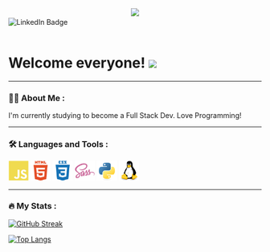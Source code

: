 <div id="header" align="center">
  <img src="https://media.giphy.com/media/Yr6KlhMdKRnM6CY40W/giphy.gif" width="100"/>
</div>

<div id="badges">
  <a hre="https://www.linkedin.com/in/pablo-bari-20b9a1214">
  <img src="https://img.shields.io/badge/LinkedIn-blue?style=for-the-badge&logo=linkedin&logoColor=white" alt="LinkedIn Badge"/>
  </a>
</div>
<img src="https://komarev.com/ghpvc/?username=pablilloab&style=flat-square&color=blue" alt=""/>

<h1>
  Welcome everyone!
  <img src="https://media.giphy.com/media/hvRJCLFzcasrR4ia7z/giphy.gif" width="30px"/>
</h1>

---

### :man_technologist: About Me :

I'm currently studying to become a Full Stack Dev. 
Love Programming!

---

### :hammer_and_wrench: Languages and Tools :

<div>
  <img src="https://github.com/devicons/devicon/blob/master/icons/javascript/javascript-plain.svg" alt="js-logo" width="40" heigth="40">
  <img src="https://github.com/devicons/devicon/blob/master/icons/html5/html5-plain-wordmark.svg" alt="html-logo" width="40" heigth="40">
  <img src="https://github.com/devicons/devicon/blob/master/icons/css3/css3-plain-wordmark.svg" alt="css-logo" width="40" heigth="40">
  <img src="https://github.com/devicons/devicon/blob/master/icons/sass/sass-original.svg" alt="sass-logo" width="40" heigth="40">
  <img src="https://github.com/devicons/devicon/blob/master/icons/python/python-original.svg" alt="python-logo" width="40" heigth="40">
  <img src="https://github.com/devicons/devicon/blob/master/icons/linux/linux-original.svg" alt="linux-logo" width="40" heigth="40">
  
</div>

---

### :fire: My Stats :

[![GitHub Streak](http://github-readme-streak-stats.herokuapp.com?user=pablilloab&theme=dark&hide_border=true&date_format=M%20j%5B%2C%20Y%5D)](https://git.io/streak-stats)

[![Top Langs](https://github-readme-stats.vercel.app/api/top-langs/?username=pablilloab)](https://github.com/anuraghazra/github-readme-stats)
